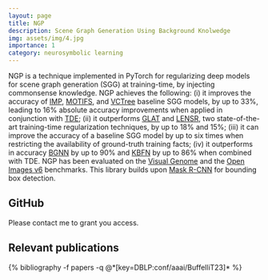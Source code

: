 ```yaml
---
layout: page
title: NGP
description: Scene Graph Generation Using Background Knolwedge 
img: assets/img/4.jpg
importance: 1
category: neurosymbolic learning
---
```



NGP is a technique implemented in PyTorch for regularizing deep models for scene graph generation (SGG) at training-time, by injecting commonsense knowledge. NGP achieves the following: 
(i) it improves the accuracy of 
<a href="https://openaccess.thecvf.com/content_cvpr_2017/papers/Xu_Scene_Graph_Generation_CVPR_2017_paper.pdf">IMP</a>,
<a href="https://openaccess.thecvf.com/content_cvpr_2018/papers/Zellers_Neural_Motifs_Scene_CVPR_2018_paper.pdf">MOTIFS</a>,
and 
<a href="https://openaccess.thecvf.com/content_CVPR_2019/papers/Tang_Learning_to_Compose_Dynamic_Tree_Structures_for_Visual_Contexts_CVPR_2019_paper.pdf">VCTree</a>
baseline SGG models, by up to 33%, leading to 16% absolute accuracy improvements
when applied in conjunction with 
<a href="https://openaccess.thecvf.com/content_CVPR_2020/papers/Tang_Unbiased_Scene_Graph_Generation_From_Biased_Training_CVPR_2020_paper.pdf">TDE</a>;
(ii) it outperforms 
<a href="https://www.ecva.net/papers/eccv_2020/papers_ECCV/papers/123680630.pdf">GLAT</a>
and 
<a href="https://dl.acm.org/doi/abs/10.5555/3454287.3454668">LENSR</a>,
two state-of-the-art training-time regularization techniques, by up to 18% and 15%;
(iii) it can improve the accuracy of a baseline SGG model by up to six times when restricting the availability of ground-truth training facts;
(iv) it outperforms in accuracy <a href="https://openaccess.thecvf.com/content/CVPR2021/papers/Li_Bipartite_Graph_Network_With_Adaptive_Message_Passing_for_Unbiased_Scene_CVPR_2021_paper.pdf">BGNN</a> by up to $90\%$ and <a href="https://openaccess.thecvf.com/content_CVPR_2019/papers/Gu_Scene_Graph_Generation_With_External_Knowledge_and_Image_Reconstruction_CVPR_2019_paper.pdf">KBFN</a> by up to $86\%$ when combined with TDE. 
NGP has been evaluated on the
<a href="https://link.springer.com/article/10.1007/s11263-016-0981-7">Visual Genome</a>
and the
<a href="https://storage.googleapis.com/openimages/web/index.html">Open Images v6</a>
benchmarks.
This library builds upon 
<a href="https://github.com/facebookresearch/maskrcnn-benchmark">Mask R-CNN</a> for bounding box detection. 

## GitHub
Please contact me to grant you access.

## Relevant publications
<div class="publications">
  {% bibliography -f papers -q @*[key=DBLP:conf/aaai/BuffelliT23]* %}
</div>
